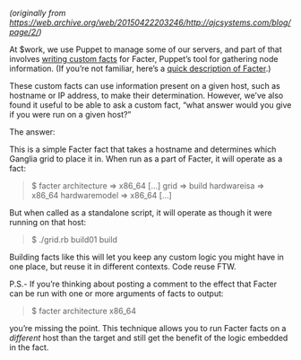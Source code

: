 <!--
.. title: How to make a custom Facter fact that’s also a script
.. slug: custom-facter-fact
.. date: 2011-10-13 12:00:00 UTC-07:00
.. tags: puppet
.. category: 
.. link: 
.. description: 
.. type: text
-->

_(originally from <https://web.archive.org/web/20150422203246/http://ajcsystems.com/blog/page/2/>)_

At $work, we use Puppet to manage some of our servers, and part of that involves [writing custom facts](https://web.archive.org/web/20150422203246/http://projects.puppetlabs.com/projects/1/wiki/Adding_Facts) for Facter, Puppet’s tool for gathering node information. (If you’re not familiar, here’s a [quick description of Facter](https://web.archive.org/web/20150422203246/http://puppetlabs.com/puppet/related-projects/facter/).)

These custom facts can use information present on a given host, such as hostname or IP address, to make their determination. However, we’ve also found it useful to be able to ask a custom fact, “what answer would you give if you were run on a given host?”

The answer:

<script src="https://gist.github.com/handyman5/1283770.js"></script>

This is a simple Facter fact that takes a hostname and determines which Ganglia grid to place it in. When run as a part of Facter, it will operate as a fact:

> $ facter 
> architecture => x86_64
> [...]
> grid => build
> hardwareisa => x86_64
> hardwaremodel => x86_64
> [...]

But when called as a standalone script, it will operate as though it were running on that host:

> $ ./grid.rb build01
> build

Building facts like this will let you keep any custom logic you might have in one place, but reuse it in different contexts. Code reuse FTW.

P.S.- If you’re thinking about posting a comment to the effect that Facter can be run with one or more arguments of facts to output:

> $ facter architecture
> x86_64

you’re missing the point. This technique allows you to run Facter facts on a _different_ host than the target and still get the benefit of the logic embedded in the fact.
